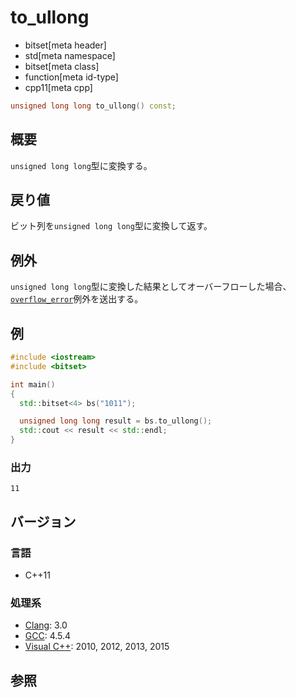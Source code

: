 # to_ullong
* bitset[meta header]
* std[meta namespace]
* bitset[meta class]
* function[meta id-type]
* cpp11[meta cpp]

```cpp
unsigned long long to_ullong() const;
```

## 概要
`unsigned long long`型に変換する。


## 戻り値
ビット列を`unsigned long long`型に変換して返す。


## 例外
`unsigned long long`型に変換した結果としてオーバーフローした場合、[`overflow_error`](/reference/stdexcept.md)例外を送出する。


## 例
```cpp example
#include <iostream>
#include <bitset>

int main()
{
  std::bitset<4> bs("1011");

  unsigned long long result = bs.to_ullong();
  std::cout << result << std::endl;
}
```

### 出力
```
11
```

## バージョン
### 言語
- C++11


### 処理系
- [Clang](/implementation.md#clang): 3.0
- [GCC](/implementation.md#gcc): 4.5.4
- [Visual C++](/implementation.md#visual_cpp): 2010, 2012, 2013, 2015


## 参照

